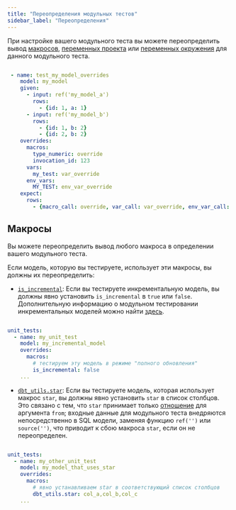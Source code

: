 ```yaml
---
title: "Переопределения модульных тестов"
sidebar_label: "Переопределения"
---
```


При настройке вашего модульного теста вы можете переопределить вывод [макросов](/docs/build/jinja-macros#macros), [переменных проекта](/docs/build/project-variables) или [переменных окружения](/docs/build/environment-variables) для данного модульного теста.

```yml

 - name: test_my_model_overrides
    model: my_model
    given:
      - input: ref('my_model_a')
        rows:
          - {id: 1, a: 1}
      - input: ref('my_model_b')
        rows:
          - {id: 1, b: 2}
          - {id: 2, b: 2}
    overrides:
      macros:
        type_numeric: override
        invocation_id: 123
      vars:
        my_test: var_override
      env_vars:
        MY_TEST: env_var_override
    expect:
      rows:
        - {macro_call: override, var_call: var_override, env_var_call: env_var_override, invocation_id: 123}

```

## Макросы

Вы можете переопределить вывод любого макроса в определении вашего модульного теста.

Если модель, которую вы тестируете, использует эти макросы, вы должны их переопределить:
  - [`is_incremental`](/docs/build/incremental-models#understand-the-is_incremental-macro): Если вы тестируете инкрементальную модель, вы должны явно установить `is_incremental` в `true` или `false`. Дополнительную информацию о модульном тестировании инкрементальных моделей можно найти [здесь](/docs/build/unit-tests#unit-testing-incremental-models).

  ```yml

  unit_tests:
    - name: my_unit_test
      model: my_incremental_model
      overrides:
        macros:
          # тестируем эту модель в режиме "полного обновления"
          is_incremental: false 
      ...

  ```

  - [`dbt_utils.star`](/blog/star-sql-love-letter): Если вы тестируете модель, которая использует макрос `star`, вы должны явно установить `star` в список столбцов. Это связано с тем, что `star` принимает только [отношение](/reference/dbt-classes#relation) для аргумента `from`; входные данные для модульного теста внедряются непосредственно в SQL модели, заменяя функцию `ref('')` или `source('')`, что приводит к сбою макроса `star`, если он не переопределен.

  ```yml

  unit_tests:
    - name: my_other_unit_test
      model: my_model_that_uses_star
      overrides:
        macros:
          # явно устанавливаем star в соответствующий список столбцов
          dbt_utils.star: col_a,col_b,col_c 
      ...

  ``` 